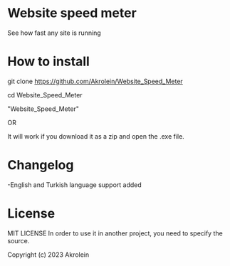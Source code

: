 # Website speed meter

See how fast any site is running

# How to install

git clone https://github.com/Akrolein/Website_Speed_Meter

cd Website_Speed_Meter

"Website_Speed_Meter"

OR

It will work if you download it as a zip and open the .exe file.

# Changelog

-English and Turkish language support added

# License

MIT LICENSE
In order to use it in another project, you need to specify the source.

Copyright (c) 2023 Akrolein



